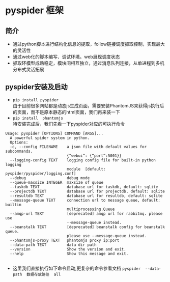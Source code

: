 # pyspider 框架
## 简介
- 通过python脚本进行结构化信息的提取，follow链接调度抓取控制，实现最大的灵活性
- 通过web化的脚本编写、调试环境。web展现调度状态
- 抓取环模型成熟稳定，模块间相互独立，通过消息队列连接，从单进程到多机分布式灵活拓展
## pyspider安装及启动  
- `pip install pyspider`  
由于目前很多网站都是动态js生成页面，需要安装PhantomJS来获得js执行后的页面，而不是原本静态的html页面，我们再来装一下  
- `pip install  phantomjs`  
待安装完成后，我们先看一下pyspider对应的可执行命令  
```
Usage: pyspider [OPTIONS] COMMAND [ARGS]...
  A powerful spider system in python.  
  Options:  
  -c, --config FILENAME    a json file with default values for subcommands.  
                           {“webui”: {“port”:5001}}  
  --logging-config TEXT    logging config file for built-in python logging  
                           module  [default: pyspider/pyspider/logging.conf]   
  --debug                  debug mode  
  --queue-maxsize INTEGER  maxsize of queue  
  --taskdb TEXT            database url for taskdb, default: sqlite  
  --projectdb TEXT         database url for projectdb, default: sqlite  
  --resultdb TEXT          database url for resultdb, default: sqlite  
  --message-queue TEXT     connection url to message queue, default: builtin  
                           multiprocessing.Queue  
  --amqp-url TEXT          [deprecated] amqp url for rabbitmq. please use  
                           --message-queue instead.  
  --beanstalk TEXT         [deprecated] beanstalk config for beanstalk queue.   
                           please use --message-queue instead.  
  --phantomjs-proxy TEXT   phantomjs proxy ip:port  
  --data-path TEXT         data dir path  
  --version                Show the version and exit.  
  --help                   Show this message and exit.
  
  ```
- 这里我们直接执行如下命令启动,更复杂的命令参看文档
`pyspider  --data-path  数据存放路径  all`

